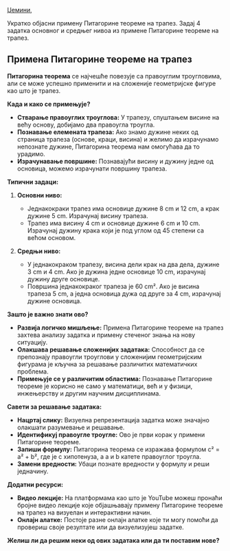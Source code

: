[Џемини](https://gemini.google.com/),

Укратко објасни примену Питагорине теореме на трапез. Задај 4 задатка основног и средњег нивоа из примене Питагорине теореме на трапез.

## Примена Питагорине теореме на трапез

**Питагорина теорема** се најчешће повезује са правоуглим троугловима, али се може успешно применити и на сложеније геометријске фигуре као што је трапез. 

**Када и како се примењује?**
* **Стварање правоуглих троуглова:** У трапезу, спуштањем висине на већу основу, добијамо два правоугла троугла. 
* **Познавање елемената трапеза:** Ако знамо дужине неких од страница трапеза (основе, краци, висина) и желимо да израчунамо непознате дужине, Питагорина теорема нам омогућава да то урадимо.
* **Израчунавање површине:** Познавајући висину и дужину једне од основица, можемо израчунати површину трапеза. 

**Типични задаци:**

1. **Основни ниво:**
    * Једнакокраки трапез има основице дужине 8 cm и 12 cm, а крак дужине 5 cm. Израчунај висину трапеза.
    * Трапез има висину 4 cm и основице дужине 6 cm и 10 cm. Израчунај дужину крака који је под углом од 45 степени са већом основом.

2. **Средњи ниво:**
    * У једнакокраком трапезу, висина дели крак на два дела, дужине 3 cm и 4 cm. Ако је дужина једне основице 10 cm, израчунај дужину друге основице.
    * Површина једнакокраког трапеза је 60 cm². Ако је висина трапеза 5 cm, а једна основица дужа од друге за 4 cm, израчунај дужине основица.

**Зашто је важно знати ово?**
* **Развија логичко мишљење:** Примена Питагорине теореме на трапез захтева анализу задатка и примену стеченог знања на нову ситуацију.
* **Олакшава решавање сложенијих задатака:** Способност да се препознају правоугли троуглови у сложенијим геометријским фигурама је кључна за решавање различитих математичких проблема.
* **Примењује се у различитим областима:** Познавање Питагорине теореме је корисно не само у математици, већ и у физици, инжењерству и другим научним дисциплинама.

**Савети за решавање задатака:**
* **Нацртај слику:** Визуелна репрезентација задатка може значајно олакшати разумевање и решавање.
* **Идентификуј правоугле троугле:** Ово је први корак у примени Питагорине теореме.
* **Запиши формулу:** Питагорина теорема се изражава формулом c² = a² + b², где је c хипотенуза, а a и b катете правоуглог троугла.
* **Замени вредности:** Убаци познате вредности у формулу и реши једначину.

**Додатни ресурси:**
* **Видео лекције:** На платформама као што је YouTube можеш пронаћи бројне видео лекције које објашњавају примену Питагорине теореме на трапез на визуелан и интерактивни начин.
* **Онлајн алатке:** Постоје разне онлајн алатке које ти могу помоћи да провериш своје резултате или да визуелизујеш задатке.

**Желиш ли да решим неки од ових задатака или да ти поставим нове?** 
